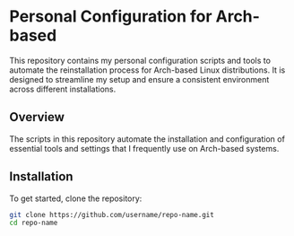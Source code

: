 # Personal Configuration for Arch-based

This repository contains my personal configuration scripts and tools to automate the reinstallation process for Arch-based Linux distributions. It is designed to streamline my setup and ensure a consistent environment across different installations.

## Overview

The scripts in this repository automate the installation and configuration of essential tools and settings that I frequently use on Arch-based systems.

## Installation

To get started, clone the repository:

```bash
git clone https://github.com/username/repo-name.git
cd repo-name

